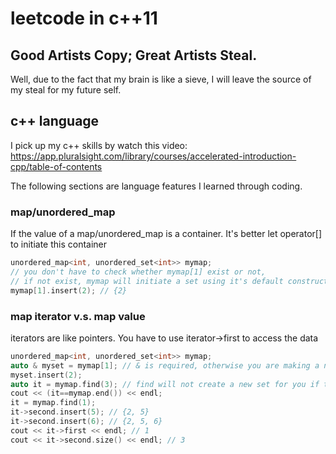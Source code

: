 # leetcode in c++11

## Good Artists Copy; Great Artists Steal.
Well, due to the fact that my brain is like a sieve, I will leave the source of my steal for my future self.

## c++ language
I pick up my c++ skills by watch this video: https://app.pluralsight.com/library/courses/accelerated-introduction-cpp/table-of-contents

The following sections are language features I learned through coding. 

### map/unordered_map
If the value of a map/unordered_map is a container. It's better let operator[] to initiate this container
```cpp
unordered_map<int, unordered_set<int>> mymap;
// you don't have to check whether mymap[1] exist or not, 
// if not exist, mymap will initiate a set using it's default constructor, very convenient
mymap[1].insert(2); // {2}
```

### map iterator v.s. map value
iterators are like pointers. You have to use iterator->first to access the data
```cpp
unordered_map<int, unordered_set<int>> mymap;
auto & myset = mymap[1]; // & is required, otherwise you are making a new copy
myset.insert(2);
auto it = mymap.find(3); // find will not create a new set for you if the key doesn't exist
cout << (it==mymap.end()) << endl;
it = mymap.find(1);
it->second.insert(5); // {2, 5}
it->second.insert(6); // {2, 5, 6}
cout << it->first << endl; // 1
cout << it->second.size() << endl; // 3
```
